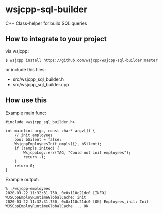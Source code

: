 # wsjcpp-sql-builder

C++ Class-helper for build SQL queries

## How to integrate to your project

via wsjcpp:
```
$ wsjcpp install https://github.com/wsjcpp/wsjcpp-sql-builder:master
```

or include this files:

- src/wsjcpp_sql_builder.h
- src/wsjcpp_sql_builder.cpp


## How use this

Example main func:
```
#include <wsjcpp_sql_builder.h>

int main(int argc, const char* argv[]) {
    // init employees
    bool bSilent = false;
    WsjcppEmployeesInit empls({}, bSilent);
    if (!empls.inited) {
        WsjcppLog::err(TAG, "Could not init employees");
        return -1;
    }
    return 0;
}
```

Example output:
```
% ./wsjcpp-employees
2020-03-22 11:32:31.750, 0x0x110c21dc0 [INFO] WJSCppEmployRuntimeGlobalCache: init
2020-03-22 11:32:31.750, 0x0x110c21dc0 [OK] Employees_init: Init WJSCppEmployRuntimeGlobalCache ... OK
```